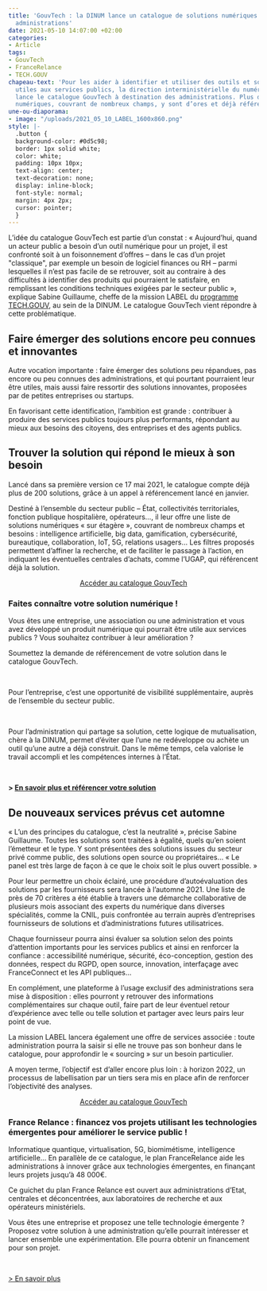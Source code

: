 ```yaml
---
title: 'GouvTech : la DINUM lance un catalogue de solutions numériques utiles aux
  administrations'
date: 2021-05-10 14:07:00 +02:00
categories:
- Article
tags:
- GouvTech
- FranceRelance
- TECH.GOUV
chapeau-text: 'Pour les aider à identifier et utiliser des outils et solutions numériques
  utiles aux services publics, la direction interministérielle du numérique (DINUM)
  lance le catalogue GouvTech à destination des administrations. Plus de 200 solutions
  numériques, couvrant de nombreux champs, y sont d’ores et déjà référencées. '
une-ou-diaporama:
- image: "/uploads/2021_05_10_LABEL_1600x860.png"
style: |-
  .button {
  background-color: #0d5c98;
  border: 1px solid white;
  color: white;
  padding: 10px 10px;
  text-align: center;
  text-decoration: none;
  display: inline-block;
  font-style: normal;
  margin: 4px 2px;
  cursor: pointer;
  }
---
```


L’idée du catalogue GouvTech est partie d’un constat : « Aujourd’hui, quand un acteur public a besoin d’un outil numérique pour un projet, il est confronté soit à un foisonnement d’offres – dans le cas d’un projet "classique", par exemple un besoin de logiciel finances ou RH – parmi lesquelles il n’est pas facile de se retrouver, soit au contraire à des difficultés à identifier des produits qui pourraient le satisfaire, en remplissant les conditions techniques exigées par le secteur public », explique Sabine Guillaume, cheffe de la mission LABEL du [programme TECH.GOUV](https://www.numerique.gouv.fr/publications/tech-gouv-strategie-et-feuille-de-route-2019-2021/), au sein de la DINUM. Le catalogue GouvTech vient répondre à cette problématique.

## Faire émerger des solutions encore peu connues et innovantes

Autre vocation importante : faire émerger des solutions peu répandues, pas encore ou peu connues des administrations, et qui pourtant pourraient leur être utiles, mais aussi faire ressortir des solutions innovantes, proposées par de petites entreprises ou startups.

En favorisant cette identification, l’ambition est grande : contribuer à produire des services publics toujours plus performants, répondant au mieux aux besoins des citoyens, des entreprises et des agents publics.

## Trouver la solution qui répond le mieux à son besoin

Lancé dans sa première version ce 17 mai 2021, le catalogue compte déjà plus de 200 solutions, grâce à un appel à référencement lancé en janvier.

Destiné à l’ensemble du secteur public – État, collectivités territoriales, fonction publique hospitalière, opérateurs…, il leur offre une liste de solutions numériques « sur étagère », couvrant de nombreux champs et besoins : intelligence artificielle, big data, gamification, cybersécurité, bureautique, collaboration, IoT, 5G, relations usagers… Les filtres proposés permettent d’affiner la recherche, et de faciliter le passage à l’action, en indiquant les éventuelles centrales d’achats, comme l’UGAP, qui référencent déjà la solution.

<p align="center"><a href="https://catalogue.numerique.gouv.fr" class="button" title="Accéder au catalogue GouvTech - Lien externe">Accéder au catalogue GouvTech</a></p>

<div class="encadre noir"><h3 class="margin-bottom-1 h4">Faites connaître votre solution numérique !</h3><p>Vous êtes une entreprise, une association ou une administration et vous avez développé un produit numérique qui pourrait être utile aux services publics ? Vous souhaitez contribuer à leur amélioration ?</p><p>Soumettez la demande de référencement de votre solution dans le catalogue GouvTech.</p><br><p>Pour l’entreprise, c’est une opportunité de visibilité supplémentaire, auprès de l’ensemble du secteur public.</p><br><p>Pour l’administration qui partage sa solution, cette logique de mutualisation, chère à la DINUM, permet d’éviter que l’une ne redéveloppe ou achète un outil qu’une autre a déjà construit. Dans le même temps, cela valorise le travail accompli et les compétences internes à l’État.</p><br><p><b>&gt; <a href="https://www.numerique.gouv.fr/services/identifier-et-utiliser-outils-numeriques-pour-services-publics/" title="En savoir plus et référencer votre solution - Lien externe">En savoir plus et référencer votre solution</a></b></p>
</div>

## De nouveaux services prévus cet automne

« L’un des principes du catalogue, c’est la neutralité », précise Sabine Guillaume. Toutes les solutions sont traitées à égalité, quels qu’en soient l’émetteur et le type. Y sont présentées des solutions issues du secteur privé comme public, des solutions open source ou propriétaires… « Le panel est très large de façon à ce que le choix soit le plus ouvert possible. »

Pour leur permettre un choix éclairé, une procédure d’autoévaluation des solutions par les fournisseurs sera lancée à l’automne 2021. Une liste de près de 70 critères a été établie à travers une démarche collaborative de plusieurs mois associant des experts du numérique dans diverses spécialités, comme la CNIL, puis confrontée au terrain auprès d’entreprises fournisseurs de solutions et d’administrations futures utilisatrices.

Chaque fournisseur pourra ainsi évaluer sa solution selon des points d’attention importants pour les services publics et ainsi en renforcer la confiance : accessibilité numérique, sécurité, éco-conception, gestion des données, respect du RGPD, open source, innovation, interfaçage avec FranceConnect et les API publiques…

En complément, une plateforme à l’usage exclusif des administrations sera mise à disposition : elles pourront y retrouver des informations complémentaires sur chaque outil, faire part de leur éventuel retour d’expérience avec telle ou telle solution et partager avec leurs pairs leur point de vue.

La mission LABEL lancera également une offre de services associée : toute administration pourra la saisir si elle ne trouve pas son bonheur dans le catalogue, pour approfondir le « sourcing » sur un besoin particulier.

A moyen terme, l’objectif est d’aller encore plus loin : à horizon 2022, un processus de labellisation par un tiers sera mis en place afin de renforcer l’objectivité des analyses.

<p align="center"><a href="https://catalogue.numerique.gouv.fr" class="button" title="Accéder au catalogue GouvTech - Lien externe">Accéder au catalogue GouvTech</a></p>

<div class="encadre noir"><h3 class="margin-bottom-1 h4">France Relance : financez vos projets utilisant les technologies émergentes pour améliorer le service public !</h3><p>Informatique quantique, virtualisation, 5G, biomimétisme, intelligence artificielle… En parallèle de ce catalogue, le plan FranceRelance aide les administrations à innover grâce aux technologies émergentes, en finançant leurs projets jusqu’à 48 000€.</p><p>Ce guichet du plan France Relance est ouvert aux administrations d’Etat, centrales et déconcentrées, aux laboratoires de recherche et aux opérateurs ministériels.</p><p>Vous êtes une entreprise et proposez une telle technologie émergente ? Proposez votre solution à une administration qu’elle pourrait intéresser et lancer ensemble une expérimentation. Elle pourra obtenir un financement pour son projet.</p><br><p><a href="https://france-relance.transformation.gouv.fr/c471-utiliser-des-technologies-emergentes-pour-ame" title="En savoir plus - Lien externe">> En savoir plus</a></p>
</div>